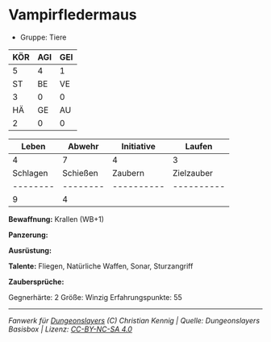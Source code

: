 # Vampirfledermaus  
- Gruppe: Tiere  

| KÖR | AGI | GEI |  
| --- | --- | --- |  
| 5   | 4   | 1   |
| ST  | BE  | VE  |  
| 3   | 0   | 0   |
| HÄ  | GE  | AU  |  
| 2   | 0   | 0   |


| Leben    | Abwehr   | Initiative | Laufen     |
| -------- | -------- | ---------- | ---------- |
| 4        | 7        | 4          | 3          |
| Schlagen | Schießen | Zaubern    | Zielzauber |
| -------- | -------- | ---------- | ---------- |
| 9        | 4        |            |            |

**Bewaffnung:**
Krallen (WB+1)

**Panzerung:**


**Ausrüstung:**


**Talente:**
Fliegen, Natürliche Waffen, Sonar, Sturzangriff

**Zaubersprüche:**


Gegnerhärte: 2
Größe: Winzig
Erfahrungspunkte: 55



___
*Fanwerk für [Dungeonslayers](https://www.dungeonslayers.net/) (C) Christian Kennig | Quelle: Dungeonslayers Basisbox | Lizenz: [CC-BY-NC-SA 4.0](https://creativecommons.org/licenses/by-nc-sa/4.0/deed.de)*